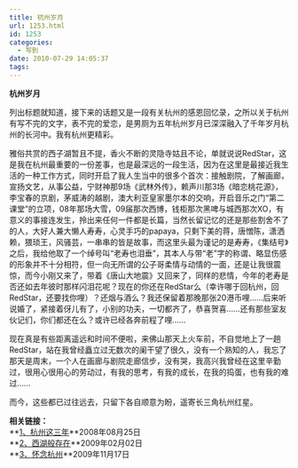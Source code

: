 ```yaml
---
title: 杭州岁月
url: 1253.html
id: 1253
categories:
  - 写到
date: 2010-07-29 14:05:37
tags:
---
```


**杭州岁月**

  
列出标题就知道，接下来的话题又是一段有关杭州的感恩回忆录，之所以关于杭州有写不完的文字，表不完的爱恋，是男厕为五年杭州岁月已深深融入了千年岁月杭州的长河中。我有杭州更精彩。  
  
雅俗共赏的西子湖暂且不提，香火不断的灵隐寺姑且不论，单就说说RedStar，这是我在杭州最重要的一份差事，也是最深远的一段生活，因为在这里是最接近我生活的一种工作方式，同时开启了我人生当中的很多个首次：接触剧院，了解画廊，宣扬文艺，从事公益，宁财神那9场《武林外传》，赖声川那3场《暗恋桃花源》，李宝春的京剧，茅威涛的越剧，澳大利亚皇家墨尔本的交响，开启音乐之门“第二课堂”的立项，08年那场大雪，09届那次西博，钱柜那次黑啤与城西那次XO，有意义的事接连发生，拎出来任何一件都是长篇，当然长留记忆的还是那些割舍不了的人，大好人兼大懒人寿寿，心灵手巧的papaya，只剩下美的蒋，唐憎陈，潇洒赖，猥琐王，风骚芸，一串串的皆是故事，而这里头最为谨记的是寿寿，《集结号》之后，我给他取了一个绰号叫“老寿也泪垂”，其本人与带“老”字的称谓、略显伤感的形象并不十分相符，但一向无所谓的公子哥柔情与动情的一面，还是让我很震惊，而今小刚又来了，带着《唐山大地震》又回来了，同样的悲情，今年的老寿是否还如去年彼时那样闪泪花呢？现在的你还在RedStar么（幸许哪于回杭州，回RedStar，还要找你哩）？还烟与酒么？我还保留着那晚那张20港币哩……后来听说婚了，紧接着伢儿有了，小别的功夫，一切都齐了，恭喜贺喜……还有那些室友伙记们，你们都还在么？或许已经各奔前程了哩……  
  
现在真是有些距离遥远和时间不便啦，来佛山那天上火车前，不自觉地上了一趟RedStar，站在我曾经矗立过无数次的阑干望了很久，没有一个熟知的人，我忘了那天是周末，一个人在画廊与剧院走廊信步，没有哭，我高兴我曾经在这里辛勤过，很用心很用心的劳动过，有我的思考，有我的成长，在我的捣蛋，也有我的难过……  
  
而今，这些都已过往远去，只留下各自顺意为盼，遥寄长三角杭州红星。  
  
  
**相关链接：**  
**[1、杭州这三年](http://www.rooufer.cn/?p=836&keyword=%E8%A5%BF%E5%8D%9A%E4%BC%9A)**2008年08月25日  
**[2、西湖般存在](http://www.rooufer.cn/?p=1012&keyword=%E8%A5%BF%E5%AD%90%E6%B9%96)**2009年02月02日  
**[3、怀念杭州](http://www.rooufer.cn/?p=1157&keyword=%E8%A5%BF%E5%AD%90%E6%B9%96)**2009年11月17日